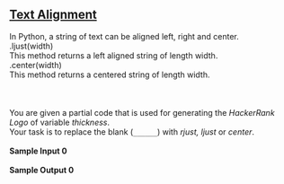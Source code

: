 ## **[Text Alignment](https://www.hackerrank.com/challenges/text-alignment)** 
In Python, a string of text can be aligned left, right and center.<br>.ljust(width)<br>This method returns a left aligned string of length width.<br>.center(width)<br>This method returns a centered string of length width.<br><br><br><br>You are given a partial code that is used for generating the <em>HackerRank Logo</em> of variable <em>thickness</em>. <br>
Your task is to replace the blank (<code>______</code>) with <em>rjust, ljust</em> or <em>center</em>.<br><br>**Sample Input 0**<br><br>**Sample Output 0**<br><br>